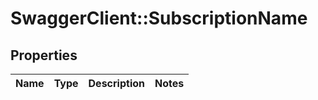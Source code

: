 # SwaggerClient::SubscriptionName

## Properties
Name | Type | Description | Notes
------------ | ------------- | ------------- | -------------


